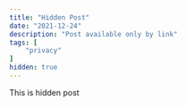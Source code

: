 ```yaml
---
title: "Hidden Post"
date: "2021-12-24"
description: "Post available only by link"
tags: [
    "privacy"
]
hidden: true
---
```


This is hidden post
